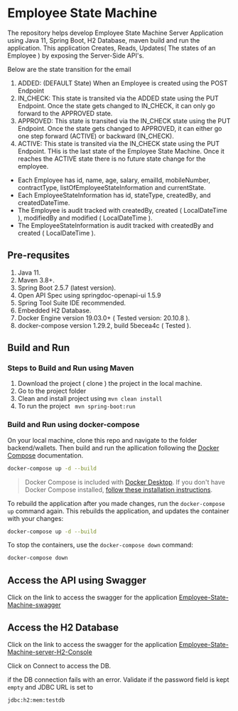 # Employee State Machine

The repository helps develop Employee State Machine Server Application using Java 11, Spring Boot, H2 Database, maven build and run the application. This application Creates, Reads, Updates( The states of an Employee ) by exposing the Server-Side API's.

Below are the state transition for the email

1. ADDED: (DEFAULT State) When an Employee is created using the POST Endpoint
2. IN_CHECK: This state is transited via the ADDED state using the PUT Endpoint. Once the state gets changed to IN_CHECK, it can only go forward to the APPROVED state.
3. APPROVED: This state is transited via the IN_CHECK state using the PUT Endpoint. Once the state gets changed to APPROVED, it can either go one step forward (ACTIVE) or backward (IN_CHECK).
4. ACTIVE: This state is transited via the IN_CHECK state using the PUT Endpoint. THis is the last state of the Employee State Machine. Once it reaches the ACTIVE state there is no future state change for the employee.

- Each Employee has id, name, age, salary, emailId, mobileNumber, contractType, listOfEmployeeStateInformation and currentState.
- Each EmployeeStateInformation has id,  stateType, createdBy, and createdDateTime.
- The Employee is audit tracked with createdBy, created ( LocalDateTime ), modifiedBy and modified ( LocalDateTime ).
- The EmployeeStateInformation is audit tracked with createdBy and created ( LocalDateTime ).

## Pre-requsites

1. Java 11.
2. Maven 3.8+.
3. Spring Boot 2.5.7 (latest version).
4. Open API Spec using springdoc-openapi-ui 1.5.9
5. Spring Tool Suite IDE recommended.
6. Embedded H2 Database.
7. Docker Engine version 19.03.0+ ( Tested version: 20.10.8 ).
8. docker-compose version 1.29.2, build 5becea4c ( Tested ).

## Build and Run

### Steps to Build and Run using Maven

1. Download the project ( clone ) the project in the local machine.
2. Go to the project folder
3. Clean and install project using ``` mvn clean install ```
4. To run the project ``` mvn spring-boot:run```

### Build and Run using docker-compose

On your local machine, clone this repo and navigate to the folder backend/wallets. Then build and run the apllication following the [Docker Compose](https://docs.docker.com/compose/) documentation.

```bash
docker-compose up -d --build
```

> Docker Compose is included with [Docker Desktop](https://docs.docker.com/desktop/).
> If you don't have Docker Compose installed, [follow these installation instructions](https://docs.docker.com/compose/install/).

To rebuild the application after you made changes, run the `docker-compose up` command
again. This rebuilds the application, and updates the container with your changes:

```bash
docker-compose up -d --build
```

To stop the containers, use the `docker-compose down` command:

```bash
docker-compose down
```
## Access the API using Swagger

Click on the link to access the swagger for the application [Employee-State-Machine-swagger](http://localhost:8080/swagger-ui/index.html?configUrl=/v3/api-docs/swagger-config)

## Access the H2 Database

Click on the link to access the swagger for the application [Employee-State-Machine-server-H2-Console](http://localhost:8080/h2-console)

Click on Connect to access the DB.

if the DB connection fails with an error. Validate if the password field is kept `empty` and JDBC URL is set to
```
jdbc:h2:mem:testdb
```
